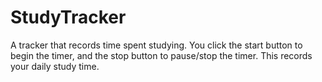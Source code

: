# StudyTracker
A tracker that records time spent studying. You click the start button to begin the timer, and the stop button to pause/stop the timer. This records your daily study time.
